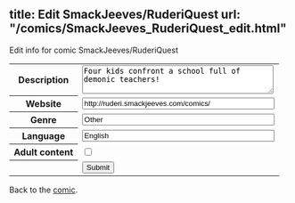 title: Edit SmackJeeves/RuderiQuest
url: "/comics/SmackJeeves_RuderiQuest_edit.html"
---
Edit info for comic SmackJeeves/RuderiQuest

<form name="comic" action="http://gaepostmail.appspot.com/comic/" method="post">
<table class="comicinfo">
<tr>
<th>Description</th><td><textarea name="description" cols="40" rows="3">Four kids confront a school full of demonic teachers!</textarea></td>
</tr>
<tr>
<th>Website</th><td><input type="text" name="url" value="http://ruderi.smackjeeves.com/comics/" size="40"/></td>
</tr>
<tr>
<th>Genre</th><td><input type="text" name="genre" value="Other" size="40"/></td>
</tr>
<tr>
<th>Language</th><td><input type="text" name="language" value="English" size="40"/></td>
</tr>
<tr>
<th>Adult content</th><td><input type="checkbox" name="adult" value="adult" /></td>
</tr>
<tr>
<th></th><td>
<input type="hidden" name="comic" value="SmackJeeves_RuderiQuest" />
<input type="submit" name="submit" value="Submit" />
</td>
</tr>
</table>
</form>

Back to the [comic](SmackJeeves_RuderiQuest.html).
